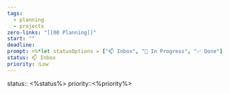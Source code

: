```yaml
---
tags:
  - planning
  - projects
zero-links: "[[00 Planning]]"
start: ""
deadline: 
prompt: <%*let statusOptions = ["📫 Inbox", "📌 In Progress", "✅ Done"];let status = await tp.system.suggester(statusOptions,statusOptions);%><%* let priorityOptions = ["❕Low", "❗Medium", "‼️High"]; let priority = await tp.system.suggester(priorityOptions,priorityOptions);%>
status: 📫 Inbox
priority: ❕Low
---
```


status:: <%status%>
priority::<%priority%>
  